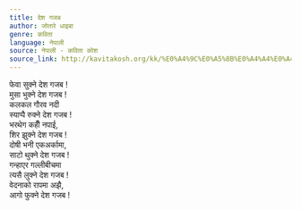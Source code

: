 ```yaml
---
title: देश गजब
author: जोतारे धाइबा
genre: कविता
language: नेपाली
source: नेपाली - कविता कोश
source_link: http://kavitakosh.org/kk/%E0%A4%9C%E0%A5%8B%E0%A4%A4%E0%A4%BE%E0%A4%B0%E0%A5%87_%E0%A4%A7%E0%A4%BE%E0%A4%87%E0%A4%AC%E0%A4%BE
---
```


फेवा सुक्ने देश गजब !  
मुसा भुक्ने देश गजब !  
कलकल गौरव नदी  
स्याप्पै रुक्ने देश गजब !  
भरथेग कहीँ नपाई,  
शिर झुक्ने देश गजब !  
दोषी भनी एकअर्कामा,  
साटो थुक्ने देश गजब !  
गन्हाएर गल्लीबीचमा  
त्यसै लुक्ने देश गजब !  
वेदनाको रापमा अझै,  
आगो फुक्ने देश गजब !
